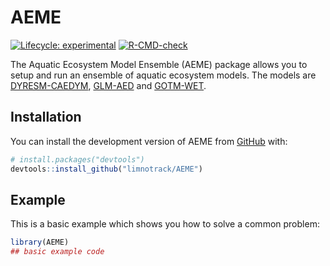 
# AEME

<!-- badges: start -->
[![Lifecycle: experimental](https://img.shields.io/badge/lifecycle-experimental-orange.svg)](https://lifecycle.r-lib.org/articles/stages.html#experimental)
[![R-CMD-check](https://github.com/limnotrack/AEME/actions/workflows/R-CMD-check.yaml/badge.svg)](https://github.com/limnotrack/AEME/actions/workflows/R-CMD-check.yaml)
<!-- badges: end -->

The Aquatic Ecosystem Model Ensemble (AEME) package allows you to setup and run
an ensemble of aquatic ecosystem models. The models are [DYRESM-CAEDYM](), 
[GLM-AED]() and [GOTM-WET]().

## Installation

You can install the development version of AEME from [GitHub](https://github.com/) with:

``` r
# install.packages("devtools")
devtools::install_github("limnotrack/AEME")
```

## Example

This is a basic example which shows you how to solve a common problem:

``` r
library(AEME)
## basic example code
```

